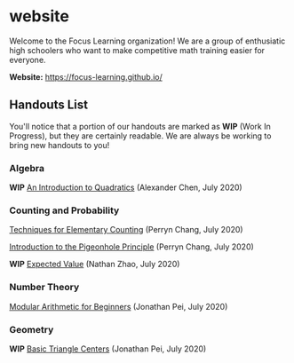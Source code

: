 # website
Welcome to the Focus Learning organization! We are a group of enthusiatic high schoolers who want to make competitive math training easier for everyone.

**Website:** https://focus-learning.github.io/

## Handouts List
You'll notice that a portion of our handouts are marked as **WIP** (Work In Progress), but they are certainly readable. We are always be working to bring new handouts to you!

### Algebra

**WIP** [An Introduction to Quadratics](https://github.com/focus-learning/website/blob/master/handouts/math/algebra/intro-to-quadratics/intro-to-quadratics.pdf) (Alexander Chen, July 2020)

### Counting and Probability

[Techniques for Elementary Counting](https://github.com/focus-learning/website/blob/master/handouts/math/counting/elementary-counting/Techniques_for_Elementary_Counting.pdf) (Perryn Chang, July 2020)

[Introduction to the Pigeonhole Principle](https://github.com/focus-learning/website/blob/master/handouts/math/counting/Intermediate%20Counting/The_Pigeonhole_Principle.pdf) (Perryn Chang, July 2020)

**WIP** [Expected Value](https://github.com/focus-learning/website/blob/master/handouts/math/counting/expected-value/expected-value.pdf) (Nathan Zhao, July 2020)

### Number Theory

[Modular Arithmetic for Beginners](https://github.com/focus-learning/website/blob/master/handouts/math/Number%20Theory/modular_arithmetic_beg/modular_arithmetic.pdf) (Jonathan Pei, July 2020)

### Geometry

**WIP** [Basic Triangle Centers](https://github.com/focus-learning/website/blob/master/handouts/math/Geometry/Triangle_Centers/triangle_centers.pdf) (Jonathan Pei, July 2020)
